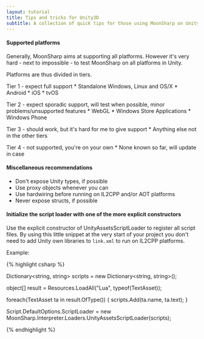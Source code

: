 ```yaml
---
layout: tutorial
title: Tips and tricks for Unity3D
subtitle: A collection of quick tips for those using MoonSharp on Unity
---
```


#### Supported platforms

Generally, MoonSharp aims at supporting all platforms.
However it's very hard - next to impossible - to test MoonSharp on all platforms in Unity.

Platforms are thus divided in tiers.

Tier 1 - expect full support
    * Standalone Windows, Linux and OS/X
    * Android
    * iOS
    * tvOS

Tier 2 - expect sporadic support, will test when possible, minor problems/unsupported features
    * WebGL
    * Windows Store Applications
    * Windows Phone

Tier 3 - should work, but it's hard for me to give support
    * Anything else not in the other tiers

Tier 4 - not supported, you're on your own
    * None known so far, will update in case


#### Miscellaneous recommendations

* Don't expose Unity types, if possible
* Use proxy objects whenever you can
* Use hardwiring before running on IL2CPP and/or AOT platforms
* Never expose structs, if possible



#### Initialize the script loader with one of the more explicit constructors

Use the explicit constructor of UnityAssetsScriptLoader to register all script files.
By using this little snippet at the very start of your project you don't need to add Unity own libraries to ``link.xml`` to run on IL2CPP platforms.


Example:

{% highlight csharp %}

 Dictionary<string, string> scripts = new  Dictionary<string, string>();

 object[] result = Resources.LoadAll("Lua", typeof(TextAsset));

 foreach(TextAsset ta in result.OfType<TextAsset>())
 {
     scripts.Add(ta.name, ta.text);
 }

 Script.DefaultOptions.ScriptLoader = new MoonSharp.Interpreter.Loaders.UnityAssetsScriptLoader(scripts);

{% endhighlight %}




